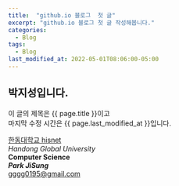 ```yaml
---
title:  "github.io 블로그  첫 글"
excerpt: "github.io 블로그 첫 글 작성해봅니다."
categories:
  - Blog
tags:
  - Blog
last_modified_at: 2022-05-01T08:06:00-05:00
---
```

박지성입니다.
---
이 글의 제목은 {{ page.title }}이고   
마지막 수정 시간은 {{ page.last_modified_at }}입니다.   

[한동대학교 hisnet](https://hisnet.handong.edu)   
*Handong Global University*   
**Computer Science**   
***Park JiSung***   
<gggg0195@gmail.com>
        







